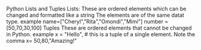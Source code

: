 Python Lists and Tuples
Lists:
These are ordered elements which can be changed and formatted like a string
The elements are of the same datat type.
example
name=["Cheryl","Rita","Omondi","Mimi"]
number = [50,70,30,100]
Tuples
These are ordered elements that cannot be changed in Python.
example
x = "Hello", # this is a tuple of a single element. Note the comma
x= 50,80,"Amazing!"
